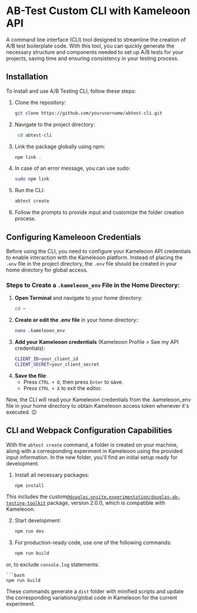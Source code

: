# AB-Test Custom CLI with Kameleoon API

A command line interface (CLI) tool designed to streamline the creation of A/B test boilerplate code. With this tool, you can quickly generate the necessary structure and components needed to set up A/B tests for your projects, saving time and ensuring consistency in your testing process.

## Installation

To install and use A/B Testing CLI, follow these steps:

1. Clone the repository:
   ```bash
   git clone https://github.com/yourusername/abtest-cli.git

2. Navigate to the project directory:
   ```bash
    cd abtest-cli

3. Link the package globally using npm:
   ```bash
   npm link .
   
4. In case of an error message, you can use sudo:
   ```bash
   sudo npm link

5. Run the CLI:
   ```bash
   abtest create

6. Follow the prompts to provide input and customize the folder creation process.

## Configuring Kameleoon Credentials

Before using the CLI, you need to configure your Kameleoon API credentials to enable interaction with the Kameleoon platform. Instead of placing the `.env` file in the project directory, the `.env` file should be created in your home directory for global access.

### Steps to Create a `.kameleoon_env` File in the Home Directory:

1. **Open Terminal** and navigate to your home directory:
   ```bash
   cd ~

2. **Create or edit the .env file** in your home directory::
   ```bash
   nano .kameleoon_env

3. **Add your Kameleoon credentials** (Kameleoon Profile > See my API credentials):
   ```bash
   CLIENT_ID=your_client_id
   CLIENT_SECRET=your_client_secret

4. **Save the file**:
   - Press `CTRL + O`, then press `Enter` to save.
   - Press `CTRL + X` to exit the editor.

Now, the CLI will read your Kameleoon credentials from the .kameleoon_env file in your home directory to obtain Kameleoon access token whenever it's executed. 😉


## CLI and Webpack Configuration Capabilities

With the `abtest create` command, a folder is created on your machine, along with a corresponding experiment in Kameleoon using the provided input information. In the new folder, you'll find an initial setup ready for development.

1. Install all necessary packages:
   ```bash
   npm install

This includes the custom[`@douglas.onsite.experimentation/douglas-ab-testing-toolkit`](https://www.npmjs.com/package/@douglas.onsite.experimentation/douglas-ab-testing-toolkit) package, version 2.0.0, which is compatible with Kameleoon.

2. Start development:
    ```bash
    npm run dev

3. For production-ready code, use one of the following commands:
    ```bash
    npm run build

or, to exclude `console.log` statements:

    ```bash
    npm run build

These commands generate a `dist` folder with minified scripts and update the corresponding variations/global code in Kameleoon for the current experiment.